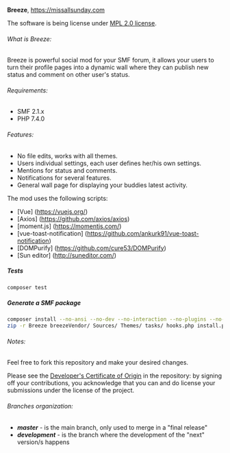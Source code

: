 **Breeze**, https://missallsunday.com

The software is being license under [MPL 2.0 license](https://www.mozilla.org/MPL/).

###### What is Breeze:

Breeze is powerful social mod for your SMF forum, it allows your users to turn their profile pages into a dynamic wall where they can publish new status and comment on other user's status.

###### Requirements:

- SMF 2.1.x
- PHP 7.4.0

###### Features:

- No file edits, works with all themes.
- Users individual settings, each user defines her/his own settings.
- Mentions for status and comments.
- Notifications for several features.
- General wall page for displaying your buddies latest activity.

The mod uses the following scripts:

- [Vue] (https://vuejs.org/)
- [Axios] (https://github.com/axios/axios)
- [moment.js] (https://momentjs.com/)
- [vue-toast-notification] (https://github.com/ankurk91/vue-toast-notification)
- [DOMPurify] (https://github.com/cure53/DOMPurify)
- [Sun editor] (http://suneditor.com/)

##### Tests
```bash
composer test
```

##### Generate a SMF package
```bash
composer install --no-ansi --no-dev --no-interaction --no-plugins --no-progress --no-scripts --no-suggest --optimize-autoloader &&
zip -r Breeze breezeVendor/ Sources/ Themes/ tasks/ hooks.php install.php License package-info.xml README.txt remove.php
``` 

###### Notes:

Feel free to fork this repository and make your desired changes.

Please see the [Developer's Certificate of Origin](https://github.com/MissAllSunday/Breeze/blob/master/DCO.txt) in the repository:
by signing off your contributions, you acknowledge that you can and do license your submissions under the license of the project.

###### Branches organization:
* ***master*** - is the main branch, only used to merge in a "final release"
* ***development*** - is the branch where the development of the "next" version/s happens
